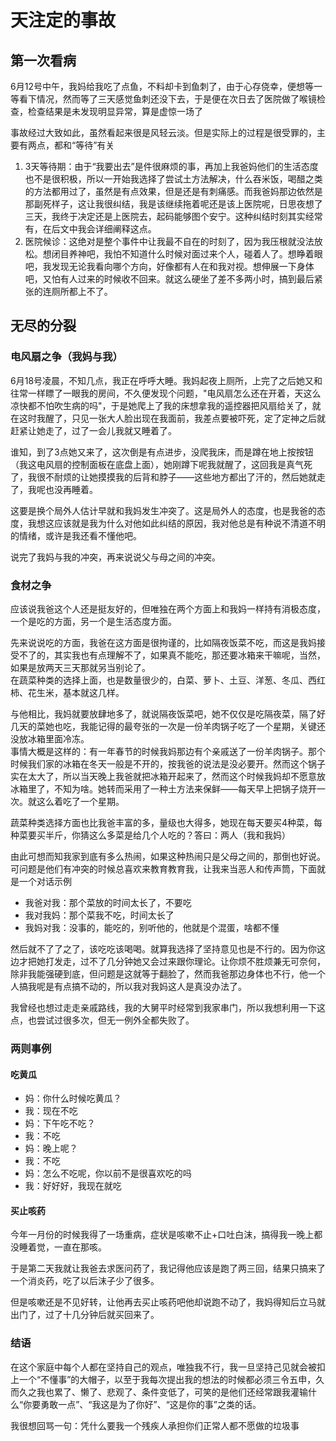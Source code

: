 # 天注定的事故

## 第一次看病

6月12号中午，我妈给我吃了点鱼，不料却卡到鱼刺了，由于心存侥幸，便想等一等看下情况，然而等了三天感觉鱼刺还没下去，于是便在次日去了医院做了喉镜检查，检查结果是未发现明显异常，算是虚惊一场了

事故经过大致如此，虽然看起来很是风轻云淡。但是实际上的过程是很受罪的，主要有两点，都和“等待”有关

1. 3天等待期：由于“我要出去”是件很麻烦的事，再加上我爸妈他们的生活态度也不是很积极，所以一开始我选择了尝试土方法解决，什么吞米饭，喝醋之类的方法都用过了，虽然是有点效果，但是还是有刺痛感。而我爸妈那边依然是那副死样子，这让我很纠结，我是该继续拖着呢还是该上医院呢，日思夜想了三天，我终于决定还是上医院去，起码能够图个安宁。这种纠结时刻其实经常有，在后文中我会详细阐释这点。
2. 医院候诊：这绝对是整个事件中让我最不自在的时刻了，因为我压根就没法放松。想闭目养神吧，我怕不知道什么时候对面过来个人，碰着人了。想睁着眼吧，我发现无论我看向哪个方向，好像都有人在和我对视。想伸展一下身体吧，又怕有人过来的时候收不回来。就这么硬坐了差不多两小时，搞到最后紧张的连厕所都上不了。

## 无尽的分裂

### 电风扇之争（我妈与我）

6月18号凌晨，不知几点，我正在呼呼大睡。我妈起夜上厕所，上完了之后她又和往常一样瞟了一眼我的房间，不久便发现个问题，"电风扇怎么还在开着，天这么凉快都不怕吹生病的吗"，于是她爬上了我的床想拿我的遥控器把风扇给关了，就在这时我醒了，只见一张大人脸出现在我面前，我差点要被吓死，定了定神之后就赶紧让她走了，过了一会儿我就又睡着了。

谁知，到了3点她又来了，这次倒是有点进步，没爬我床，而是蹲在地上按按钮（我这电风扇的控制面板在底盘上面），她刚蹲下呢我就醒了，这回我是真气死了，我很不耐烦的让她摸摸我的后背和脖子——这些地方都出了汗的，然后她就走了，我呢也没再睡着。

这要是换个局外人估计早就和我妈发生冲突了。这是局外人的态度，也是我爸的态度，我想这应该就是我为什么对他如此纠结的原因，我对他总是有种说不清道不明的情绪，或许是我还看不懂他吧。

说完了我妈与我的冲突，再来说说父与母之间的冲突。

### 食材之争

应该说我爸这个人还是挺友好的，但唯独在两个方面上和我妈一样持有消极态度，一个是吃的方面，另一个是生活态度方面。

先来说说吃的方面，我爸在这方面是很拘谨的，比如隔夜饭菜不吃，而这是我妈接受不了的，其实我也有点理解不了，如果真不能吃，那还要冰箱来干嘛呢，当然，如果是放两天三天那就另当别论了。  
在蔬菜种类的选择上面，也是数量很少的，白菜、萝卜、土豆、洋葱、冬瓜、西红柿、花生米，基本就这几样。

与他相比，我妈就要放肆地多了，就说隔夜饭菜吧，她不仅仅是吃隔夜菜，隔了好几天的菜她也吃，我能记得的最夸张的一次是一份羊肉锅子吃了一个星期，关键还没放冰箱里面冷冻。  
事情大概是这样的：有一年春节的时候我妈那边有个亲戚送了一份羊肉锅子。那个时候我们家的冰箱在冬天一般是不开的，按我爸的说法是没必要开。然而这个锅子实在太大了，所以当天晚上我爸就把冰箱开起来了，然而这个时候我妈却不愿意放冰箱里了，不知为啥。她转而采用了一种土方法来保鲜——每天早上把锅子烧开一次。就这么着吃了一个星期。

蔬菜种类选择方面也比我爸丰富的多，量级也大得多，她现在每天要买4种菜，每种菜要买半斤，你猜这么多菜是给几个人吃的？答曰：两人（我和我妈）

由此可想而知我家到底有多么热闹，如果这种热闹只是父母之间的，那倒也好说。可问题是他们有冲突的时候总喜欢来教育教育我，让我来当恶人和传声筒，下面就是一个对话示例

- 我爸对我：那个菜放的时间太长了，不要吃
- 我对我妈：那个菜我不吃，时间太长了
- 我妈对我：没事的，能吃的，别听他的，他就是个混蛋，啥都不懂

然后就不了了之了，该吃吃该喝喝。就算我选择了坚持意见也是不行的。因为你这边才把她打发走，过不了几分钟她又会过来跟你理论。让你烦不胜烦兼无可奈何，除非我能强硬到底，但问题是这就等于翻脸了，然而我爸那边身体也不行，他一个人搞我呢是有点搞不动的，所以我对我妈这人是真没办法了。

我曾经也想过走走亲戚路线，我的大舅平时经常到我家串门，所以我想利用一下这点，也尝试过很多次，但无一例外全都失败了。

### 两则事例

#### 吃黄瓜

- 妈：你什么时候吃黄瓜？
- 我：现在不吃
- 妈：下午吃不吃？
- 我：不吃
- 妈：晚上呢？
- 我：不吃
- 妈：怎么不吃呢，你以前不是很喜欢吃的吗
- 我：好好好，我现在就吃

#### 买止咳药

今年一月份的时候我得了一场重病，症状是咳嗽不止+口吐白沫，搞得我一晚上都没睡着觉，一直在那咳。

于是第二天我就让我爸去求医问药了，我记得他应该是跑了两三回，结果只搞来了一个消炎药，吃了以后沫子少了很多。

但是咳嗽还是不见好转，让他再去买止咳药吧他却说跑不动了，我妈得知后立马就出门了，过了十几分钟后就买回来了。

### 结语

在这个家庭中每个人都在坚持自己的观点，唯独我不行，我一旦坚持己见就会被扣上一个“不懂事”的大帽子，以至于我每次提出我的想法的时候都必须三令五申，久而久之我也累了、懒了、悲观了、条件变低了，可笑的是他们还经常跟我灌输什么“你要勇敢一点”、“我这是为了你好”、“这是你的事”之类的话。

我很想回骂一句：凭什么要我一个残疾人承担你们正常人都不愿做的垃圾事
